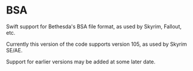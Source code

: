 # BSA

Swift support for Bethesda's BSA file format, as used by Skyrim, Fallout, etc.

Currently this version of the code supports version 105, as used by Skyrim SE/AE. 

Support for earlier versions may be added at some later date. 

